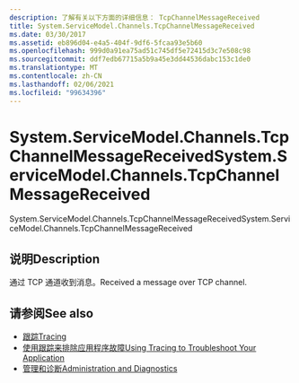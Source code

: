 ```yaml
---
description: 了解有关以下方面的详细信息： TcpChannelMessageReceived
title: System.ServiceModel.Channels.TcpChannelMessageReceived
ms.date: 03/30/2017
ms.assetid: eb896d04-e4a5-404f-9df6-5fcaa93e5b60
ms.openlocfilehash: 999d0a91ea75ad51c745df5e72415d3c7e508c98
ms.sourcegitcommit: ddf7edb67715a5b9a45e3dd44536dabc153c1de0
ms.translationtype: MT
ms.contentlocale: zh-CN
ms.lasthandoff: 02/06/2021
ms.locfileid: "99634396"
---
```

# <a name="systemservicemodelchannelstcpchannelmessagereceived"></a><span data-ttu-id="8716c-103">System.ServiceModel.Channels.TcpChannelMessageReceived</span><span class="sxs-lookup"><span data-stu-id="8716c-103">System.ServiceModel.Channels.TcpChannelMessageReceived</span></span>

<span data-ttu-id="8716c-104">System.ServiceModel.Channels.TcpChannelMessageReceived</span><span class="sxs-lookup"><span data-stu-id="8716c-104">System.ServiceModel.Channels.TcpChannelMessageReceived</span></span>  
  
## <a name="description"></a><span data-ttu-id="8716c-105">说明</span><span class="sxs-lookup"><span data-stu-id="8716c-105">Description</span></span>  

 <span data-ttu-id="8716c-106">通过 TCP 通道收到消息。</span><span class="sxs-lookup"><span data-stu-id="8716c-106">Received a message over TCP channel.</span></span>  
  
## <a name="see-also"></a><span data-ttu-id="8716c-107">请参阅</span><span class="sxs-lookup"><span data-stu-id="8716c-107">See also</span></span>

- [<span data-ttu-id="8716c-108">跟踪</span><span class="sxs-lookup"><span data-stu-id="8716c-108">Tracing</span></span>](index.md)
- [<span data-ttu-id="8716c-109">使用跟踪来排除应用程序故障</span><span class="sxs-lookup"><span data-stu-id="8716c-109">Using Tracing to Troubleshoot Your Application</span></span>](using-tracing-to-troubleshoot-your-application.md)
- [<span data-ttu-id="8716c-110">管理和诊断</span><span class="sxs-lookup"><span data-stu-id="8716c-110">Administration and Diagnostics</span></span>](../index.md)
